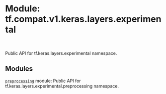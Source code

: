 <div itemscope itemtype="http://developers.google.com/ReferenceObject">
<meta itemprop="name" content="tf.compat.v1.keras.layers.experimental" />
<meta itemprop="path" content="Stable" />
</div>

# Module: tf.compat.v1.keras.layers.experimental


<table class="tfo-notebook-buttons tfo-api" align="left">
</table>



Public API for tf.keras.layers.experimental namespace.



## Modules

[`preprocessing`](../../../../../tf/compat/v1/keras/layers/experimental/preprocessing.md) module: Public API for tf.keras.layers.experimental.preprocessing namespace.



